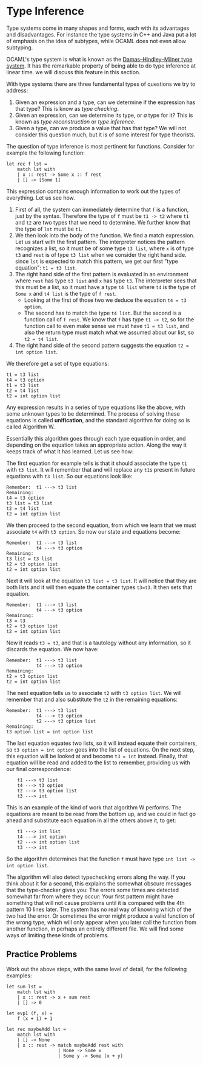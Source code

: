 # Type Inference

Type systems come in many shapes and forms, each with its advantages and disadvantages. For instance the type systems in C++ and Java put a lot of emphasis on the idea of subtypes, while OCAML does not even allow subtyping.

OCAML's type system is what is known as the [Damas–Hindley–Milner type system](https://en.wikipedia.org/wiki/Hindley%E2%80%93Milner_type_system). It has the remarkable property of being able to do type inference at linear time. we will discuss this feature in this section.

With type systems there are three fundamental types of questions we try to address:

1. Given an expression and a type, can we determine if the expression has that type? This is know as *type checking*.
2. Given an expression, can we determine its type, or *a* type for it? This is known as *type reconstruction* or *type inference*.
3. Given a type, can we produce a value that has that type? We will not consider this question much, but it is of some interest for type theorists.

The question of type inference is most pertinent for functions. Consider for example the following function:

```
let rec f lst =
    match lst with
    | x :: rest -> Some x :: f rest
    | [] -> [Some 1]
```

This expression contains enough information to work out the types of everything. Let us see how.

1. First of all, the system can immediately determine that `f` is a function, just by the syntax. Therefore the type of `f` must be `t1 -> t2` where `t1` and `t2` are two types that we need to determine. We further know that the type of `lst` must be `t1`.
2. We then look into the body of the function. We find a match expression. Let us start with the first pattern. The interpreter notices the pattern recognizes a list, so it must be of some type `t3 list`, where `x` is of type `t3` and `rest` is of type `t3 list` when we consider the right hand side. since `lst` is expected to match this pattern, we get our first "type equation": `t1 = t3 list`.
3. The right hand side of the first pattern is evaluated in an environment where `rest` has type `t3 list` and `x` has type `t3`. The interpreter sees that this must be a list, so it must have a type `t4 list` where `t4` is the type of `Some x` and `t4 list` is the type of `f rest`.
    - Looking at the first of those two we deduce the equation `t4 = t3 option`.
    - The second has to match the type `t4 list`. But the second is a function call of `f rest`. We know that `f` has type `t1 -> t2`, so for the function call to even make sense we must have `t1 = t3 list`, and also the return type must match what we assumed about our list, so `t2 = t4 list`.
4. The right hand side of the second pattern suggests the equation `t2 = int option list`.

We therefore get a set of type equations:
```
t1 = t3 list
t4 = t3 option
t1 = t3 list
t2 = t4 list
t2 = int option list
```

Any expression results in a series of type equations like the above, with some unknown types to be determined. The process of solving these equations is called **unification**, and the standard algorithm for doing so is called Algorithm W.

Essentially this algorithm goes through each type equation in order, and depending on the equation takes an appropriate action. Along the way it keeps track of what it has learned. Let us see how:

The first equation for example tells is that it should associate the type `t1` with `t3 list`. It will remember that and will replace any `t1`s present in future equations with `t3 list`. So our equations look like:
```
Remember:  t1 ---> t3 list
Remaining:
t4 = t3 option
t3 list = t3 list
t2 = t4 list
t2 = int option list
```

We then proceed to the second equation, from which we learn that we must associate `t4` with `t3 option`. So now our state and equations become:
```
Remember:  t1 ---> t3 list
           t4 ---> t3 option
Remaining:
t3 list = t3 list
t2 = t3 option list
t2 = int option list
```
Next it will look at the equation `t3 list = t3 list`. It will notice that they are both lists and it will then equate the container types `t3=t3`. It then sets that equation.
```
Remember:  t1 ---> t3 list
           t4 ---> t3 option
Remaining:
t3 = t3
t2 = t3 option list
t2 = int option list
```

Now it reads `t3 = t3`, and that is a tautology without any information, so it discards the equation. We now have:
```
Remember:  t1 ---> t3 list
           t4 ---> t3 option
Remaining:
t2 = t3 option list
t2 = int option list
```

The next equation tells us to associate `t2` with `t3 option list`. We will remember that and also substitute the `t2` in the remaining equations:
```
Remember:  t1 ---> t3 list
           t4 ---> t3 option
           t2 ---> t3 option list
Remaining:
t3 option list = int option list
```

The last equation equates two lists, so it will instead equate their containers, so `t3 option = int option` goes into the list of equations. On the next step, this equation will be looked at and become `t3 = int` instead. Finally, that equation will be read and added to the list to remember, providing us with our final correspondence:
```
    t1 ---> t3 list
    t4 ---> t3 option
    t2 ---> t3 option list
    t3 ---> int
```

This is an example of the kind of work that algorithm W performs. The equations are meant to be read from the bottom up, and we could in fact go ahead and substitute each equation in all the others above it, to get:
```
    t1 ---> int list
    t4 ---> int option
    t2 ---> int option list
    t3 ---> int
```

So the algorithm determines that the function `f` must have type `int list -> int option list`.

The algorithm will also detect typechecking errors along the way. If you think about it for a second, this explains the somewhat obscure messages that the type-checker gives you: The errors some times are detected somewhat far from where they occur: Your first pattern might have something that will not cause problems until it is compared with the 4th pattern 10 lines later. The system has no real way of knowing which of the two had the error. Or sometimes the error might produce a valid function of the wrong type, which will only appear when you later call the function from another function, in perhaps an entirely different file. We will find some ways of limiting these kinds of problems.

## Practice Problems

Work out the above steps, with the same level of detail, for the following examples:

```
let sum lst =
    match lst with
    | x :: rest -> x + sum rest
    | [] -> 0
```

```
let evp1 (f, x) =
    f (x + 1) + 1
```

```
let rec maybeAdd lst =
    match lst with
    | [] -> None
    | x :: rest -> match maybeAdd rest with
                   | None -> Some x
                   | Some y -> Some (x + y)
```
